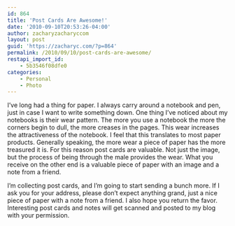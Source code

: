 ```yaml
---
id: 864
title: 'Post Cards Are Awesome!'
date: '2010-09-10T20:53:26-04:00'
author: zacharyzacharyccom
layout: post
guid: 'https://zacharyc.com/?p=864'
permalink: /2010/09/10/post-cards-are-awesome/
restapi_import_id:
    - 5b3546f08dfe0
categories:
    - Personal
    - Photo
---
```


I’ve long had a thing for paper. I always carry around a notebook and pen, just in case I want to write something down. One thing I’ve noticed about my notebooks is their wear pattern. The more you use a notebook the more the corners begin to dull, the more creases in the pages. This wear increases the attractiveness of the notebook. I feel that this translates to most paper products. Generally speaking, the more wear a piece of paper has the more treasured it is. For this reason post cards are valuable. Not just the image, but the process of being through the male provides the wear. What you receive on the other end is a valuable piece of paper with an image and a note from a friend.

I’m collecting post cards, and I’m going to start sending a bunch more. If I ask you for your address, please don’t expect anything grand, just a nice piece of paper with a note from a friend. I also hope you return the favor. Interesting post cards and notes will get scanned and posted to my blog with your permission.